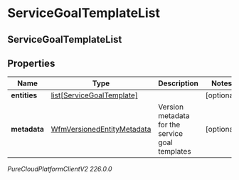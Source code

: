 # ServiceGoalTemplateList

## ServiceGoalTemplateList

## Properties

|Name | Type | Description | Notes|
|------------ | ------------- | ------------- | -------------|
| **entities** | [list[ServiceGoalTemplate]](ServiceGoalTemplate) |  | [optional] |
| **metadata** | [WfmVersionedEntityMetadata](WfmVersionedEntityMetadata) | Version metadata for the service goal templates | [optional] |



_PureCloudPlatformClientV2 226.0.0_
